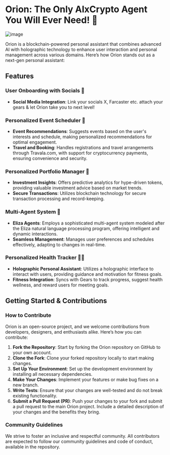 # Orion: The Only AIxCrypto Agent You Will Ever Need! 🌟

![image](https://github.com/user-attachments/assets/e4521f54-7053-46a3-8e52-f279f89c51e6)


Orion is a blockchain-powered personal assistant that combines advanced AI with holographic technology to enhance user interaction and personal management across various domains. Here’s how Orion stands out as a next-gen personal assistant:

## Features

### User Onboarding with Socials 🚀
- **Social Media Integration**: Link your socials X, Farcaster etc. attach your gears & let Orion take you to next level!

### Personalized Event Scheduler 📅
- **Event Recommendations**: Suggests events based on the user's interests and schedule, making personalized recommendations for optimal engagement.
- **Travel and Booking**: Handles registrations and travel arrangements through Travala.com, with support for cryptocurrency payments, ensuring convenience and security.

### Personalized Portfolio Manager 💼
- **Investment Insights**: Offers predictive analytics for hype-driven tokens, providing valuable investment advice based on market trends.
- **Secure Transactions**: Utilizes blockchain technology for secure transaction processing and record-keeping.

### Multi-Agent System 🤖
- **Eliza Agents**: Employs a sophisticated multi-agent system modeled after the Eliza natural language processing program, offering intelligent and dynamic interactions.
- **Seamless Management**: Manages user preferences and schedules effectively, adapting to changes in real-time.

### Personalized Health Tracker 🏋️‍♂️
- **Holographic Personal Assistant**: Utilizes a holographic interface to interact with users, providing guidance and motivation for fitness goals.
- **Fitness Integration**: Syncs with Gears to track progress, suggest health wellness, and reward users for meeting goals.


## Getting Started & Contributions

### How to Contribute
Orion is an open-source project, and we welcome contributions from developers, designers, and enthusiasts alike. Here’s how you can contribute:

1. **Fork the Repository**: Start by forking the Orion repository on GitHub to your own account.
2. **Clone the Fork**: Clone your forked repository locally to start making changes.
3. **Set Up Your Environment**: Set up the development environment by installing all necessary dependencies.
4. **Make Your Changes**: Implement your features or make bug fixes on a new branch.
5. **Write Tests**: Ensure that your changes are well-tested and do not break existing functionality.
6. **Submit a Pull Request (PR)**: Push your changes to your fork and submit a pull request to the main Orion project. Include a detailed description of your changes and the benefits they bring.

### Community Guidelines
We strive to foster an inclusive and respectful community. All contributors are expected to follow our community guidelines and code of conduct, available in the repository.
